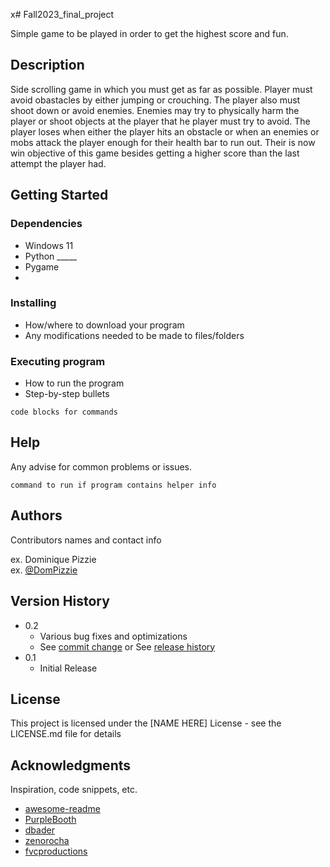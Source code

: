 x# Fall2023_final_project

Simple game to be played in order to get the highest score and fun.

## Description

Side scrolling game in which you must get as far as possible. Player must avoid obastacles by either jumping or crouching. The player also must shoot down or avoid enemies. Enemies may try to physically harm the player or shoot objects at the player that he player must try to avoid. The player loses when either the player hits an obstacle or when an enemies or mobs attack the player enough for their health bar to run out. Their is now win objective of this game besides getting a higher score than the last attempt the player had.

## Getting Started

### Dependencies

* Windows 11
* Python _____
* Pygame
* 

### Installing

* How/where to download your program
* Any modifications needed to be made to files/folders

### Executing program

* How to run the program
* Step-by-step bullets
```
code blocks for commands
```

## Help

Any advise for common problems or issues.
```
command to run if program contains helper info
```

## Authors

Contributors names and contact info

ex. Dominique Pizzie  
ex. [@DomPizzie](https://twitter.com/dompizzie)

## Version History

* 0.2
    * Various bug fixes and optimizations
    * See [commit change]() or See [release history]()
* 0.1
    * Initial Release

## License

This project is licensed under the [NAME HERE] License - see the LICENSE.md file for details

## Acknowledgments

Inspiration, code snippets, etc.
* [awesome-readme](https://github.com/matiassingers/awesome-readme)
* [PurpleBooth](https://gist.github.com/PurpleBooth/109311bb0361f32d87a2)
* [dbader](https://github.com/dbader/readme-template)
* [zenorocha](https://gist.github.com/zenorocha/4526327)
* [fvcproductions](https://gist.github.com/fvcproductions/1bfc2d4aecb01a834b46)